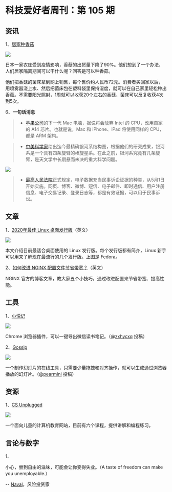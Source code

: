 # 科技爱好者周刊：第 105 期

## 资讯

1、[居家种香菇](https://asahichinese-j.com/society/13318340)

![](https://www.wangbase.com/blogimg/asset/202004/bg2020042307.jpg)

日本一家农庄受到疫情影响，香菇的出货量下降了90%。他们想到了一个办法，人们居家隔离期间可以干什么呢？回答是可以种香菇。

他们把香菇的菌床拿到网上销售，每个售价约人民币72元。消费者买回家以后，用喷雾器浇上水、然后把菌床包在塑料袋里保持湿度，就可以在自己家里轻松种出香菇。不需要阳光照射，1周就可以收获20个左右的香菇，菌床可以反复收获4次到5次。

6、**一句话消息**

> - [苹果公司](https://www.bloomberg.com/news/articles/2020-04-23/apple-aims-to-sell-macs-with-its-own-chips-starting-in-2021)的下一代 Mac 电脑，据说将会放弃 Intel 的 CPU，改用自家的 A14 芯片。也就是说，Mac 和 iPhone、iPad 将使用同样的 CPU，都是 ARM 架构。

> - [中美科学家](https://tech.sina.cn/d/tk/2020-04-22/detail-iircuyvh9145530.d.html)绘出迄今最精确银河系结构图，根据他们的研究成果，银河系是一个具有四条旋臂的棒旋星系。在此之前，银河系究竟有几条旋臂，是天文学中长期悬而未决的重大科学问题。

![](https://www.wangbase.com/blogimg/asset/202004/bg2020042305.jpg)

> - [最高人民法院](https://k.sina.cn/article_1918149512_7254a38801900n4tl.html)正式规定，电子数据充当民事诉讼证据的种类，从5月1日开始实施。网页、博客、微博、短信、电子邮件、即时通信、用户注册信息、电子交易记录、登录日志等，都是有效证据，可以用于民事诉讼。

## 文章

1、[2020年最佳 Linux 桌面发行版](https://haydenjames.io/best-linux-distro/)（英文）

![](https://www.wangbase.com/blogimg/asset/202004/bg2020042304.jpg)

本文介绍目前最适合桌面使用的 Linux 发行版。每个发行版都有简介，Linux 新手可以用来了解现在最流行的几个发行版。上图是 Fedora。

2、[如何改进 NGINX 配置文件节省带宽？](https://www.nginx.com/blog/help-the-world-by-healing-your-nginx-configuration/)（英文）

NGINX 官方的博客文章，教大家五个小技巧，通过改进配置来节省带宽、提高性能。

## 工具

1、[小悦记](https://mp.weixin.qq.com/s/hCZWQEfHrCAxTiO0h8ukJw)

![](https://www.wangbase.com/blogimg/asset/202004/bg2020042311.jpg)

Chrome 浏览器插件，可以一键导出微信读书笔记。（@[zxhycxq](https://github.com/ruanyf/weekly/issues/1198) 投稿）

2、[Gossip](https://pearmini.gitee.io/gossip/)

![](https://www.wangbase.com/blogimg/asset/202004/bg2020042312.jpg)

一个制作幻灯片的在线工具，只需要少量拖拽和对齐操作，就可以生成通过浏览器播放的幻灯片。（@[pearmini](https://github.com/ruanyf/weekly/issues/1199) 投稿）

## 资源

1、[CS Unplugged](https://csunplugged.org/en/topics/)

![](https://www.wangbase.com/blogimg/asset/202004/bg2020042308.jpg)

一个面向儿童的计算机教育网站，目前有六个课程，提供讲解和编程练习。

## 言论与数字

1、

小心，尝到自由的滋味，可能会让你变得失业。（A taste of freedom can make you unemployable.）

-- [Naval](https://twitter.com/NikolayDelchev/status/1253428460287963144)，风险投资家
